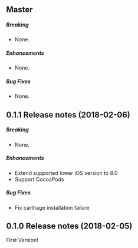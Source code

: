 ## Master

##### Breaking

* None.  

##### Enhancements

* None.  

##### Bug Fixes

* None.  

## 0.1.1 Release notes (2018-02-06)

##### Breaking

* None.  

##### Enhancements

* Extend supported lower iOS version to 8.0
* Support CocoaPods

##### Bug Fixes

* Fix carthage installation failure

## 0.1.0 Release notes (2018-02-05)

First Version!
